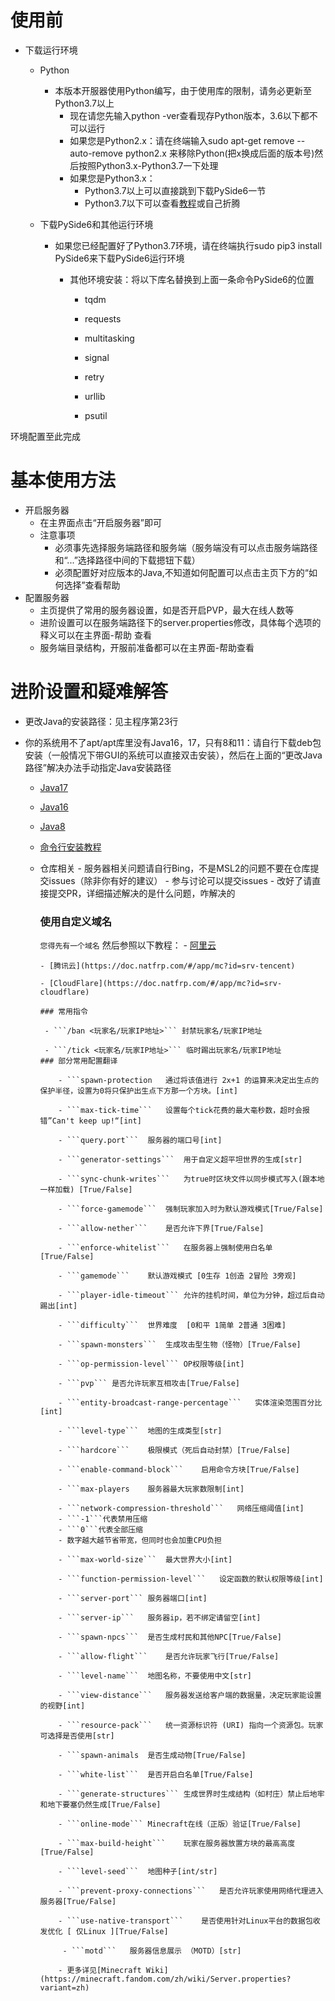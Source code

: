# 使用前
- 下载运行环境
	- Python
		- 本版本开服器使用Python编写，由于使用库的限制，请务必更新至Python3.7以上
			- 现在请您先输入python -ver查看现存Python版本，3.6以下都不可以运行
			- 如果您是Python2.x：请在终端输入sudo apt-get remove --auto-remove python2.x  来移除Python(把x换成后面的版本号)然后按照Python3.x-Python3.7一下处理
			- 如果您是Python3.x：
				- Python3.7以上可以直接跳到下载PySide6一节
				- Python3.7以下可以查看[教程](https://cloud.tencent.com/developer/article/1565853)或自己折腾
		
	- 下载PySide6和其他运行环境
	
 		- 如果您已经配置好了Python3.7环境，请在终端执行sudo pip3 install PySide6来下载PySide6运行环境
	      
			- 其他环境安装：将以下库名替换到上面一条命令PySide6的位置
		  
				- tqdm
		  
				- requests
		  
				- multitasking
		  
				- signal
		  
				- retry
		  
				- urllib
		  
				- psutil


环境配置至此完成



# 基本使用方法
- 开启服务器
	- 在主界面点击“开启服务器”即可
	- 注意事项
		- 必须事先选择服务端路径和服务端（服务端没有可以点击服务端路径和“...”选择路径中间的下载摁钮下载）
		- 必须配置好对应版本的Java,不知道如何配置可以点击主页下方的“如何选择”查看帮助
- 配置服务器
	- 主页提供了常用的服务器设置，如是否开启PVP，最大在线人数等
	- 进阶设置可以在服务端路径下的server.properties修改，具体每个选项的释义可以在主界面-帮助 查看
	- 服务端目录结构，开服前准备都可以在主界面-帮助查看

# 进阶设置和疑难解答

- 更改Java的安装路径：见主程序第23行

- 你的系统用不了apt/apt库里没有Java16，17，只有8和11：请自行下载deb包安装（一般情况下带GUI的系统可以直接双击安装），然后在上面的“更改Java路径”解决办法手动指定Java安装路径
	- [Java17](https://www.oracle.com/java/technologies/downloads/)
	
	- [Java16](https://www.oracle.com/java/technologies/javase/jdk16-archive-downloads.html)
	
	- [Java8](https://www.oracle.com/java/technologies/javase/javase8u211-later-archive-downloads.html)
  
  - [命令行安装教程](https://blog.csdn.net/oMcLin/article/details/108725325)
  
  - 仓库相关
	      - 服务器相关问题请自行Bing，不是MSL2的问题不要在仓库提交issues（除非你有好的建议）
	      - 参与讨论可以提交issues
	      - 改好了请直接提交PR，详细描述解决的是什么问题，咋解决的
	  ### 使用自定义域名 
	  ```您得先有一个域名```
		然后参照以下教程：
		- [阿里云](https://doc.natfrp.com/#/app/mc?id=srv-aliyun)
		
		- [腾讯云](https://doc.natfrp.com/#/app/mc?id=srv-tencent)
		
		- [CloudFlare](https://doc.natfrp.com/#/app/mc?id=srv-cloudflare)
		
		### 常用指令 
		
		 - ```/ban <玩家名/玩家IP地址>``` 封禁玩家名/玩家IP地址
		
		 - ```/tick <玩家名/玩家IP地址>``` 临时踢出玩家名/玩家IP地址
		### 部分常用配置翻译
    ```server.properties
        - ```spawn-protection	通过将该值进行 2x+1 的运算来决定出生点的保护半径，设置为0将只保护出生点下方那一个方块。[int]
    
        - ```max-tick-time```	设置每个tick花费的最大毫秒数，超时会报错”Can't keep up!“[int]
        
        - ```query.port```	服务器的端口号[int]
        
        - ```generator-settings```	用于自定义超平坦世界的生成[str]
        
        - ```sync-chunk-writes```	为true时区块文件以同步模式写入(跟本地一样加载) [True/False]
        
        - ```force-gamemode```	强制玩家加入时为默认游戏模式[True/False]
        
        - ```allow-nether```	是否允许下界[True/False]
        
        - ```enforce-whitelist```	在服务器上强制使用白名单[True/False]
        
        - ```gamemode```	默认游戏模式 [0生存 1创造 2冒险 3旁观]
        
        - ```player-idle-timeout```	允许的挂机时间，单位为分钟，超过后自动踢出[int]
        
        - ```difficulty```	世界难度  [0和平 1简单 2普通 3困难]
        
        - ```spawn-monsters```	生成攻击型生物（怪物）[True/False]
        
        - ```op-permission-level```	OP权限等级[int]
        
        - ```pvp```	是否允许玩家互相攻击[True/False]
        
        - ```entity-broadcast-range-percentage```	实体渲染范围百分比[int]
        
        - ```level-type```	地图的生成类型[str]
        
        - ```hardcore```	极限模式（死后自动封禁）[True/False]
        
        - ```enable-command-block```	启用命令方块[True/False]
        
        - ```max-players	服务器最大玩家数限制[int]
        
        - ```network-compression-threshold```	网络压缩阈值[int]
        - ```-1```代表禁用压缩
        - ```0```代表全部压缩
        - 数字越大越节省带宽，但同时也会加重CPU负担
        
        - ```max-world-size```	最大世界大小[int]
        
        - ```function-permission-level```	设定函数的默认权限等级[int]
        
        - ```server-port```	服务器端口[int]
        
        - ```server-ip```	服务器ip，若不绑定请留空[int]
        
        - ```spawn-npcs```	是否生成村民和其他NPC[True/False]
        
        - ```allow-flight```	是否允许玩家飞行[True/False]
        
        - ```level-name```	地图名称，不要使用中文[str]
        
        - ```view-distance```	服务器发送给客户端的数据量，决定玩家能设置的视野[int]
        
        - ```resource-pack```	统一资源标识符 (URI) 指向一个资源包。玩家可选择是否使用[str]
        
        - ```spawn-animals	是否生成动物[True/False]
        
        - ```white-list```	是否开启白名单[True/False]
        
        - ```generate-structures```	生成世界时生成结构（如村庄）禁止后地牢和地下要塞仍然生成[True/False]
        
        - ```online-mode```	Minecraft在线（正版）验证[True/False]
        
        - ```max-build-height```	玩家在服务器放置方块的最高高度[True/False]
        
        - ```level-seed```	地图种子[int/str]
        
        - ```prevent-proxy-connections```	是否允许玩家使用网络代理进入服务器[True/False]
        
        - ```use-native-transport```	是否使用针对Linux平台的数据包收发优化 [ 仅Linux ][True/False]
        
         - ```motd```	服务器信息展示 （MOTD）[str]
        
		- 更多详见[Minecraft Wiki](https://minecraft.fandom.com/zh/wiki/Server.properties?variant=zh)
    ```

